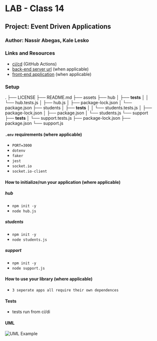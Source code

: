 # LAB - Class 14

## Project: Event Driven Applications

### Author: Nassir Abegas, Kale Lesko

### Links and Resources

- [ci/cd](https://github.com/Saynka/lab14hub/actions) (GitHub Actions)
- [back-end server url](http://xyz.com) (when applicable)
- [front-end application](http://xyz.com) (when applicable)

### Setup

.
├── LICENSE
├── README.md
├── assets
├── hub
│ ├── **tests**
│ │ └── hub.tests.js
│ ├── hub.js
│ ├── package-lock.json
│ └── package.json
├── students
│ ├── **tests**
│ │ └── students.tests.js
│ ├── package-lock.json
│ ├── package.json
│ └── students.js
└── support
├── **tests**
│ └── support.tests.js
├── package-lock.json
├── package.json
└── support.js

#### `.env` requirements (where applicable)

- `PORT=3000`
- `dotenv`
- `faker`
- `jest`
- `socket.io`
- `socket.io-client`

#### How to initialize/run your application (where applicable)

##### hub

- `npm init -y`
- `node hub.js`

##### students

- `npm init -y`
- `node students.js`

##### support

- `npm init -y`
- `node support.js`

#### How to use your library (where applicable)

- `3 seperate apps all require their own dependences`

#### Tests

- tests run from ci/di

#### UML

![UML Example](./reference/uml-1.png)
